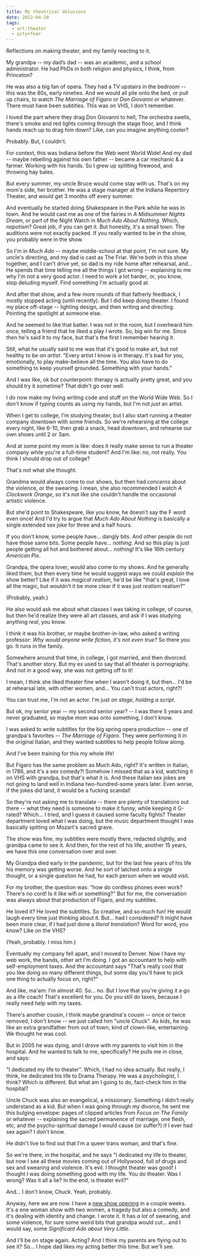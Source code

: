 ```yaml
---
title: My theatrical delusions
date: 2022-04-20
tags:
  - art:theater
  - pity+fear
---
```


Reflections on making theater,
and my family reacting to it.

<!-- intro -->

My grandpa --
my dad’s dad --
was an academic, and a school administrator.
He had PhDs in both religion and physics,
I think, from Princeton?

He was also a big fan of opera.
They had a TV upstairs in the bedroom --
this was the 80s, early nineties.
And we would all pile onto the bed,
or pull up chairs,
to watch _The Marriage of Figaro_ or _Don Giovanni_
or whatever.
There must have been subtitles.
This was on VHS,
I don't remember.

I loved the part where they drag Don Giovanni to hell,
The orchestra swells,
there's smoke and red lights coming through the stage floor,
and I think hands reach up to drag him down?
Like, can you imagine anything cooler?

Probably.
But, I couldn't.

For context,
this was Indiana
before the Web went World Wide!
And my dad --
maybe rebelling against his own father --
became a car mechanic & a farmer.
Working with his hands.
So I grew up splitting firewood,
and throwing hay bales.

But every summer,
my uncle Bruce would come stay with us.
That's on my mom's side, her brother.
He was a stage manager
at the Indiana Repertory Theater,
and would get 3 months off every summer.

And eventually he started
doing Shakespeare in the Park
while he was in town.
And he would cast me as
one of the fairies in _A Midsummer Nights Dream_,
or part of the Night Watch in _Much Ado About Nothing_.
Which, _nepotism_?
Great job, if you can get it.
But honestly, it's a small town.
The auditions were not exactly packed.
If you really wanted to be in the show,
you probably were in the show.

So I'm in _Much Ado_ --
maybe middle-school at that point,
I'm not sure.
My uncle's directing,
and my dad is cast as The Friar.
We're both in this show together,
and I can't drive yet,
so dad is my ride home after rehearsal,
and…
He spends that time telling me
all the things I got wrong --
explaining to me why I'm not a very good actor.
I need to work a lot harder,
or, you know, stop deluding myself.
Find something I'm actually good at.

And after that show,
and a few more rounds of that fatherly feedback,
I mostly stopped acting (until recently).
But I did keep doing theater.
I found my place off-stage --
lighting design, and then writing and directing.
Pointing the spotlight at someone else.

And he seemed to like that batter.
I was not in the room,
but I overheard him once,
telling a friend
that he liked a play I wrote.
So, big win for me.
Since then he's said it to my face,
but that's the first I remember hearing it.

Still, what he usually said to me
was that it's good to make art,
but not healthy to _be an artist_.
"Every artist I know is in therapy.
It's bad for you, emotionally,
to play make-believe all the time.
You also have to do something
to keep yourself grounded.
Something with your hands."

And I was like, ok but counterpoint:
therapy is actually pretty great,
and you should try it sometime?
That didn't go over well.

I do now make my living
writing code and stuff on the World Wide Web.
So I don't know if typing counts
as using my hands,
but I'm not _just_ an artist.

When I get to college,
I'm studying theater,
but I also start running
a theater company downtown
with some friends.
So we're rehearsing at the college
every night, like 6-10,
then grab a snack, head downtown,
and rehearse our own shows until 2 or 3am.

And at some point my mom is like:
does it really make sense
to run a theater company
while you're a full-time student?
And I'm like: no, not really.
You think I should drop out of college?

That's not what she thought.

Grandma would always come to our shows,
but then had _concerns_
about the violence, or the swearing.
I mean, she also recommended I watch
_A Clockwork Orange_,
so it's not like she couldn't handle
the occasional artistic violence.

But she'd point to Shakespeare,
like you know, he doesn't say the F word even once!
And I'd try to argue
that _Much Ado About Nothing_
is basically a single extended sex joke
for three and a half hours.

If you don't know,
some people have… dangly bits.
And other people do not have those same bits.
Some people have… _nothing_.
And so this play is just people
getting all hot and bothered about… nothing!
It's like 16th century _American Pie_.

Grandpa, the opera lover,
would also come to my shows.
And he generally liked them,
but then every time
he would suggest ways we could _explain_ the show better?
Like if it was _magical realism_,
he'd be like
"that's great,
I love all the magic,
but wouldn't it be more clear
if it was just _realism_ realism?"

(Probably, yeah.)

He also would ask me about
what classes I was taking in college, of course,
but then he'd realize they were all art classes,
and ask if I was studying anything _real_, you know.

I think it was his brother,
or maybe brother-in-law,
who asked a writing professor:
_Why would anyone write fiction,
it's not even true?_
So there you go.
It runs in the family.

Somewhere around that time,
in college, I got married,
and then divorced.
That's another story.
But my ex used to say
that all theater is pornography.
And not in a good way,
she was not getting off to it!

I mean, I think she liked theater fine
when I wasn't doing it,
but then… I'd be at rehearsal late,
with other women, and…
You can't trust actors, right?!

You can trust me,
I'm not an actor.
I'm just _on stage, holding a script_.

But ok, my senior year --
my second senior year? --
I was there 5 years and never graduated,
so maybe mom was onto something,
I don't know.

I was asked to
write subtitles for
the big spring opera production --
one of grandpa's favorites --
_The Marriage of Figaro_.
They were performing it in the original Italian,
and they wanted subtitles
to help people follow along.

And I've been training for this my whole life!

But Figaro has the same problem as Much Ado, right?
It's written in Italian, in 1786, and it's a sex comedy?!
Somehow I missed that as a kid,
watching it on VHS with grandpa,
but that's what it is.
And these Italian sex jokes are not going to land well
in Indiana two-hundred-some years later.
Even worse,
if the jokes did land,
it would be a fucking scandal!

So they're not asking me to translate --
there are plenty of translations out there --
what they need is someone to make it funny,
while keeping it G-rated?
Which… I tried,
and I guess it caused some faculty fights?
Theater department loved what I was doing,
but the music department thought I was
basically spitting on Mozart's sacred grave.

The show was fine,
my subtitles were mostly there,
redacted slightly,
and grandpa came to see it.
And then, for the rest of his life,
another 15 years,
we have this one conversation over and over.

My Grandpa died early in the pandemic,
but for the last few years of his life
his memory was getting worse.
And he sort of latched onto a single thought,
or a single question he had,
for each person when we would visit.

For my brother,
the question was:
"how do cordless phones even work? There's no cord!
Is it like wifi or something?"
But for me,
the conversation was always
about that production of Figaro,
and my subtitles.

He loved it?
He loved the subtitles.
So creative, and so much fun!
He would laugh every time just thinking about it.
But… had I considered?
It might have been more clear,
if I had just done a _literal translation_?
Word for word, you know?
Like on the VHS?

(Yeah, probably.
I miss him.)

Eventually my company fell apart,
and I moved to Denver.
Now I have my web work,
the bands, other art I'm doing.
I got an accountant
to help with self-employment taxes.
And the accountant says
"That's really cool that you like doing
so many different things,
but some day you'll have to pick one thing
to actually focus on, right?"

And like,
ma'am: I'm almost 40.
So… no.
But I love that you're giving it a go
as a life coach!
That's excellent for you.
Do you still do taxes,
because I really need help with my taxes.

There's another cousin,
I think maybe grandma's cousin --
once or twice removed, I don't know --
we just called him "uncle Chuck".
As kids, he was like an extra grandfather
from out of town,
kind of clown-like, entertaining.
We thought he was cool.

But in 2005 he was dying,
and I drove with my parents
to visit him in the hospital.
And he wanted to talk to me, specifically?
He pulls me in close,
and says:

"I dedicated my life to theater".
Which, I had no idea actually.
But really, I think,
he dedicated his life to Drama Therapy.
He was a psychologist, I think?
Which is different.
But what am I going to do,
fact-check him in the hospital?

Uncle Chuck was also
an evangelical, a missionary.
Something I didn't really understand as a kid.
But when I was going through my divorce,
he sent me this bulging envelope:
pages of clipped articles
from _Focus on The Family_ or whatever --
explaining the sacred permanence of marriage,
one flesh, etc,
and the psycho-spiritual damage
I would cause (or suffer?) if I ever had sex again?
I don't know.

He didn't live to find out
that I'm a queer trans woman,
and that's fine.

So we're there, in the hospital,
and he says "I dedicated my life to theater,
but now I see all these movies coming out of Hollywood,
full of drugs and sex and swearing and violence.
It's evil.
I thought theater was good!
I thought I was doing something good with my life.
You do theater. Was I wrong? Was it all a lie?
In the end, is theater evil?"

And… I don't know, Chuck.
Yeah, probably.

Anyway, here we are now.
I have a
[new show opening](https://grapefruitlab.com/shows/pity-fear/)
in a couple weeks.
It's a one woman show with two women,
a tragedy but also a comedy,
and it's dealing with identity and change.
I wrote it.
It has _a lot_ of swearing,
and some violence,
for sure some weird bits that grandpa would cut…
and I would say,
some _Significant Ado about Very Little_.

And I'll be on stage again. Acting?
And I think my parents are flying out to see it?
So… I hope dad likes my acting better this time.
But we'll see.
